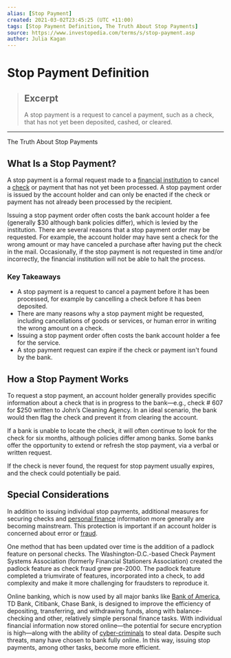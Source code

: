 ```yaml
---
alias: [Stop Payment]
created: 2021-03-02T23:45:25 (UTC +11:00)
tags: [Stop Payment Definition, The Truth About Stop Payments]
source: https://www.investopedia.com/terms/s/stop-payment.asp
author: Julia Kagan
---
```


# Stop Payment Definition

> ## Excerpt
> A stop payment is a request to cancel a payment, such as a check, that has not yet been deposited, cashed, or cleared.

---

The Truth About Stop Payments
## What Is a Stop Payment?

A stop payment is a formal request made to a [financial institution](https://www.investopedia.com/terms/f/financialinstitution.asp) to cancel a [check](https://www.investopedia.com/terms/c/check.asp) or payment that has not yet been processed. A stop payment order is issued by the account holder and can only be enacted if the check or payment has not already been processed by the recipient.

Issuing a stop payment order often costs the bank account holder a fee (generally $30 although bank policies differ), which is levied by the institution. There are several reasons that a stop payment order may be requested. For example, the account holder may have sent a check for the wrong amount or may have canceled a purchase after having put the check in the mail. Occasionally, if the stop payment is not requested in time and/or incorrectly, the financial institution will not be able to halt the process.

### Key Takeaways

-   A stop payment is a request to cancel a payment before it has been processed, for example by cancelling a check before it has been deposited.
-   There are many reasons why a stop payment might be requested, including cancellations of goods or services, or human error in writing the wrong amount on a check.
-   Issuing a stop payment order often costs the bank account holder a fee for the service.
-   A stop payment request can expire if the check or payment isn't found by the bank.

## How a Stop Payment Works

To request a stop payment, an account holder generally provides specific information about a check that is in progress to the bank—e.g., check # 607 for $250 written to John’s Cleaning Agency. In an ideal scenario, the bank would then flag the check and prevent it from clearing the account.

If a bank is unable to locate the check, it will often continue to look for the check for six months, although policies differ among banks. Some banks offer the opportunity to extend or refresh the stop payment, via a verbal or written request.

If the check is never found, the request for stop payment usually expires, and the check could potentially be paid.

## Special Considerations

In addition to issuing individual stop payments, additional measures for securing checks and [personal finance](https://www.investopedia.com/terms/p/personalfinance.asp) information more generally are becoming mainstream. This protection is important if an account holder is concerned about error or [fraud](https://www.investopedia.com/terms/f/fraud.asp).

One method that has been updated over time is the addition of a padlock feature on personal checks. The Washington-D.C.-based Check Payment Systems Association (formerly Financial Stationers Association) created the padlock feature as check fraud grew pre-2000. The padlock feature completed a triumvirate of features, incorporated into a check, to add complexity and make it more challenging for fraudsters to reproduce it.

Online banking, which is now used by all major banks like [Bank of America](https://www.investopedia.com/news/why-bank-america-bargain/), TD Bank, Citibank, Chase Bank, is designed to improve the efficiency of depositing, transferring, and withdrawing funds, along with balance-checking and other, relatively simple personal finance tasks. With individual financial information now stored online—the potential for secure encryption is high—along with the ability of [cyber-criminals](https://www.investopedia.com/terms/c/cybersecurity.asp) to steal data. Despite such threats, many have chosen to bank fully online. In this way, issuing stop payments, among other tasks, become more efficient.

